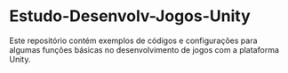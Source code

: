 # Estudo-Desenvolv-Jogos-Unity
Este repositório contém exemplos de códigos e configurações para algumas funções básicas no desenvolvimento de jogos com a plataforma Unity.
